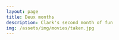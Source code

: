 ```yaml
---
layout: page
title: Deux months
description: Clark's second month of fun
img: /assets/img/movies/taken.jpg
---
```



